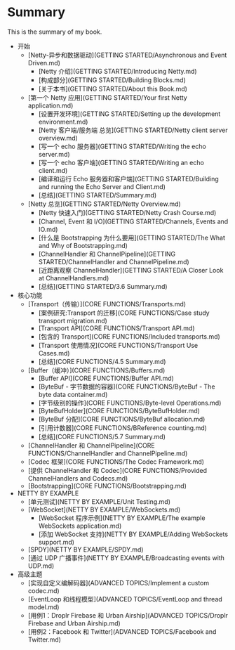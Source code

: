 # Summary

This is the summary of my book.

* 开始
	* [Netty-异步和数据驱动](GETTING STARTED/Asynchronous and Event Driven.md)
		* [Netty 介绍](GETTING STARTED/Introducing Netty.md)
		* [构成部分](GETTING STARTED/Building Blocks.md)
		* [关于本书](GETTING STARTED/About this Book.md)
	* [第一个 Netty 应用](GETTING STARTED/Your first Netty application.md)
		* [设置开发环境](GETTING STARTED/Setting up the development environment.md)
		* [Netty 客户端/服务端 总览](GETTING STARTED/Netty client  server overview.md)
		* [写一个 echo 服务器](GETTING STARTED/Writing the echo server.md)
		* [写一个 echo 客户端](GETTING STARTED/Writing an echo client.md)
		* [编译和运行 Echo 服务器和客户端](GETTING STARTED/Building and running the Echo Server and Client.md)
		* [总结](GETTING STARTED/Summary.md)
	* [Netty 总览](GETTING STARTED/Netty Overview.md)
		* [Netty 快速入门](GETTING STARTED/Netty Crash Course.md)
		* [Channel, Event 和 I/O](GETTING STARTED/Channels, Events and IO.md)
		* [什么是 Bootstrapping 为什么要用](GETTING STARTED/The What and Why of Bootstrapping.md)
		* [ChannelHandler 和 ChannelPipeline](GETTING STARTED/ChannelHandler and ChannelPipeline.md)
		* [近距离观察 ChannelHandler](GETTING STARTED/A Closer Look at ChannelHandlers.md)
		* [总结](GETTING STARTED/3.6  Summary.md)
* 核心功能
 	* [Transport（传输）](CORE FUNCTIONS/Transports.md)
		* [案例研究:Transport 的迁移](CORE FUNCTIONS/Case study transport migration.md)
		* [Transport API](CORE FUNCTIONS/Transport API.md)
		* [包含的 Transport](CORE FUNCTIONS/Included transports.md)
		* [Transport 使用情况](CORE FUNCTIONS/Transport Use Cases.md)
		* [总结](CORE FUNCTIONS/4.5  Summary.md)
 	* [Buffer（缓冲）](CORE FUNCTIONS/Buffers.md)
		* [Buffer API](CORE FUNCTIONS/Buffer API.md)
		* [ByteBuf - 字节数据的容器](CORE FUNCTIONS/ByteBuf - The byte data container.md)
		* [字节级别的操作](CORE FUNCTIONS/Byte-level Operations.md)
		* [ByteBufHolder](CORE FUNCTIONS/ByteBufHolder.md)
		* [ByteBuf 分配](CORE FUNCTIONS/ByteBuf allocation.md)
		* [引用计数器](CORE FUNCTIONS/BReference counting.md)
		* [总结](CORE FUNCTIONS/5.7  Summary.md)
 	* [ChannelHandler 和 ChannelPipeline](CORE FUNCTIONS/ChannelHandler and ChannelPipeline.md)
 	* [Codec 框架](CORE FUNCTIONS/The Codec Framework.md)
 	* [提供 ChannelHandler 和 Codec](CORE FUNCTIONS/Provided ChannelHandlers and Codecs.md)
	* [Bootstrapping](CORE FUNCTIONS/Bootstrapping.md)
* NETTY BY EXAMPLE
	* [单元测试](NETTY BY EXAMPLE/Unit Testing.md)
	* [WebSocket](NETTY BY EXAMPLE/WebSockets.md)
		* [WebSocket 程序示例](NETTY BY EXAMPLE/The example WebSockets application.md)
		* [添加 WebSocket 支持](NETTY BY EXAMPLE/Adding WebSockets support.md)
	* [SPDY](NETTY BY EXAMPLE/SPDY.md)
	* [通过 UDP 广播事件](NETTY BY EXAMPLE/Broadcasting events with UDP.md)
* 高级主题
	* [实现自定义编解码器](ADVANCED TOPICS/Implement a custom codec.md)
	* [EventLoop 和线程模型](ADVANCED TOPICS/EventLoop and thread model.md)
	* [用例1：Droplr Firebase 和 Urban Airship](ADVANCED TOPICS/Droplr Firebase and Urban Airship.md)
	* [用例2：Facebook 和 Twitter](ADVANCED TOPICS/Facebook and Twitter.md)